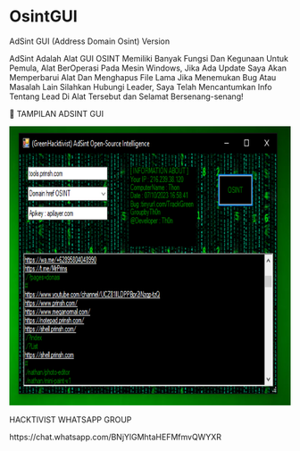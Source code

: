 # OsintGUI
AdSint GUI (Address Domain Osint) Version

AdSint Adalah Alat GUI OSINT Memiliki Banyak Fungsi Dan Kegunaan Untuk Pemula,
Alat BerOperasi Pada Mesin Windows, Jika Ada Update Saya Akan Memperbarui Alat Dan Menghapus File Lama
Jika Menemukan Bug Atau Masalah Lain Silahkan Hubungi Leader, Saya Telah Mencantumkan
Info Tentang Lead Di Alat Tersebut dan Selamat Bersenang-senang!
<p>
 🎥 TAMPILAN ADSINT GUI 
<p>
<img src="Adsinttool.PNG" alt="Image" style="width:790px;height:500px;">
<p>
HACKTIVIST WHATSAPP GROUP
<p>
https://chat.whatsapp.com/BNjYlGMhtaHEFMfmvQWYXR
</p>
